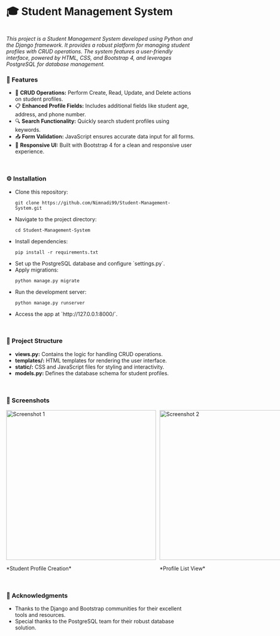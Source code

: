 <h1>🎓 Student Management System</h1>
<br/>
<i>
This project is a Student Management System developed using Python and the Django framework. It provides a robust platform for managing student profiles with CRUD operations. The system features a user-friendly interface, powered by HTML, CSS, and Bootstrap 4, and leverages PostgreSQL for database management.
</i>
<br/>

<h3>🌟 Features <br/></h3>
<ul>
  <li>📄 <strong>CRUD Operations:</strong> Perform Create, Read, Update, and Delete actions on student profiles.</li>
  <li>📋 <strong>Enhanced Profile Fields:</strong> Includes additional fields like student age, address, and phone number.</li>
  <li>🔍 <strong>Search Functionality:</strong> Quickly search student profiles using keywords.</li>
  <li>📤 <strong>Form Validation:</strong> JavaScript ensures accurate data input for all forms.</li>
  <li>🎨 <strong>Responsive UI:</strong> Built with Bootstrap 4 for a clean and responsive user experience.</li>
</ul>
<br/>

<h3>⚙️ Installation <br/></h3>
<ul>
  <li>Clone this repository:</li>
  <pre><code>git clone https://github.com/Nimnadi99/Student-Management-System.git</code></pre>
  <li>Navigate to the project directory:</li>
  <pre><code>cd Student-Management-System</code></pre>
  <li>Install dependencies:</li>
  <pre><code>pip install -r requirements.txt</code></pre>
  <li>Set up the PostgreSQL database and configure `settings.py`.</li>
  <li>Apply migrations:</li>
  <pre><code>python manage.py migrate</code></pre>
  <li>Run the development server:</li>
  <pre><code>python manage.py runserver</code></pre>
  <li>Access the app at `http://127.0.0.1:8000/`.</li>
</ul>
<br/>

<h3>📁 Project Structure<br/></h3>
<ul>
  <li><strong>views.py:</strong> Contains the logic for handling CRUD operations.</li>
  <li><strong>templates/:</strong> HTML templates for rendering the user interface.</li>
  <li><strong>static/:</strong> CSS and JavaScript files for styling and interactivity.</li>
  <li><strong>models.py:</strong> Defines the database schema for student profiles.</li>
</ul>
<br/>

<h3>📸 Screenshots</h3>

<div style="display: flex; justify-content: space-between; gap: 10px;">
  <div>
    <img src="https://github.com/YourUsername/Student-Management-System/blob/main/screenshots/screenshot1.png" alt="Screenshot 1" width="400">
    <p>*Student Profile Creation*</p>
  </div>

  <div>
    <img src="https://github.com/YourUsername/Student-Management-System/blob/main/screenshots/screenshot2.png" alt="Screenshot 2" width="400">
    <p>*Profile List View*</p>
  </div>

  <div>
    <img src="https://github.com/YourUsername/Student-Management-System/blob/main/screenshots/screenshot3.png" alt="Screenshot 3" width="400">
    <p>*Profile Details*</p>
  </div>
</div>
<br/>
<h3>🙏 Acknowledgments<br/></h3>
<ul>
  <li>Thanks to the Django and Bootstrap communities for their excellent tools and resources.</li>
  <li>Special thanks to the PostgreSQL team for their robust database solution.</li>
</ul>

